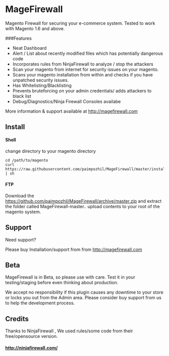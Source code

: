 MageFirewall
============

Magento Firewall for securing your e-commerce system. 
Tested to work with Magento 1.6 and above.

###Features

* Neat Dashboard
* Alert / List about recently modified files which has potentially dangerous code
* Incorporates rules from NinjaFirewall to analyze / stop the attackers
* Scan your magento from internet for security issues on your magento.
* Scans your magento installation from within and checks if you have unpatched security issues.
* Has Whitelisting/Blacklisting 
* Prevents bruteforcing on your admin credentials/ adds attackers to black list
* Debug/Diagnostics/Ninja Firewall Consoles availabe

More information & support available at http://magefirewall.com


## Install

#### Shell

change directory to your magento directory 

```
cd /path/to/magento
curl https://raw.githubusercontent.com/paimpozhil/MageFirewall/master/install.sh | sh
```

#### FTP
Download the https://github.com/paimpozhil/MageFirewall/archive/master.zip
and extract the folder called MageFirewall-master.. upload contents to your root of the magento system.

## Support 

Need support?

Please buy Installation/support from from http://magefirewall.com

## Beta

MageFirewall is in Beta, so please use with care.
Test it in your testing/staging before even thinking about production.

We accept no responsibility if this plugin causes any downtime to your store or locks you out from the Admin area.
Please consider buy support from us to help the development process.

## Credits

Thanks to NinjaFirewall , We used rules/some code from their free/opensource version.

#### http://ninjafirewall.com/
